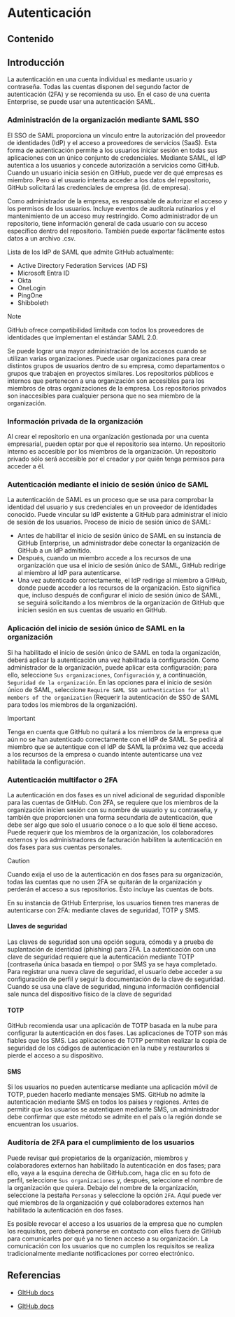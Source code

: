 # Autenticación

## Contenido

## Introducción

La autenticación en una cuenta individual es mediante usuario y contraseña. Todas las cuentas disponen del segundo factor de autenticación (2FA) y se recomienda su uso. En el caso de una cuenta Enterprise, se puede usar una autenticación SAML.

### Administración de la organización mediante SAML SSO

El SSO de SAML proporciona un vínculo entre la autorización del proveedor de identidades (IdP) y el acceso a proveedores de servicios (SaaS). Esta forma de autenticación permite a los usuarios iniciar sesión en todas sus aplicaciones con un único conjunto de credenciales. Mediante SAML, el IdP autentica a los usuarios y concede autorización a servicios como GitHub. Cuando un usuario inicia sesión en GitHub, puede ver de qué empresas es miembro. Pero si el usuario intenta acceder a los datos del repositorio, GitHub solicitará las credenciales de empresa (id. de empresa).

Como administrador de la empresa, es responsable de autorizar el acceso y los permisos de los usuarios. Incluye eventos de auditoría rutinarios y el mantenimiento de un acceso muy restringido. Como administrador de un repositorio, tiene información general de cada usuario con su acceso específico dentro del repositorio. También puede exportar fácilmente estos datos a un archivo .csv.

Lista de los IdP de SAML que admite GitHub actualmente:

- Active Directory Federation Services (AD FS)
- Microsoft Entra ID
- Okta
- OneLogin
- PingOne
- Shibboleth

> [!NOTE]
> GitHub ofrece compatibilidad limitada con todos los proveedores de identidades que implementan el estándar SAML 2.0.

Se puede lograr una mayor administración de los accesos cuando se utilizan varias organizaciones. Puede usar organizaciones para crear distintos grupos de usuarios dentro de su empresa, como departamentos o grupos que trabajen en proyectos similares. Los repositorios públicos e internos que pertenecen a una organización son accesibles para los miembros de otras organizaciones de la empresa. Los repositorios privados son inaccesibles para cualquier persona que no sea miembro de la organización.

### Información privada de la organización

Al crear el repositorio en una organización gestionada por una cuenta empresarial, pueden optar por que el repositorio sea interno. Un repositorio interno es accesible por los miembros de la organización. Un repositorio privado sólo será accesible por el creador y por quién tenga permisos para acceder a él.

### Autenticación mediante el inicio de sesión único de SAML

La autenticación de SAML es un proceso que se usa para comprobar la identidad del usuario y sus credenciales en un proveedor de identidades conocido. Puede vincular su IdP existente a GitHub para administrar el inicio de sesión de los usuarios. Proceso de inicio de sesión único de SAML:

- Antes de habilitar el inicio de sesión único de SAML en su instancia de GitHub Enterprise, un administrador debe conectar la organización de GitHub a un IdP admitido.
- Después, cuando un miembro accede a los recursos de una organización que usa el inicio de sesión único de SAML, GitHub redirige al miembro al IdP para autenticarse.
- Una vez autenticado correctamente, el IdP redirige al miembro a GitHub, donde puede acceder a los recursos de la organización. Esto significa que, incluso después de configurar el inicio de sesión único de SAML, se seguirá solicitando a los miembros de la organización de GitHub que inicien sesión en sus cuentas de usuario en GitHub.

### Aplicación del inicio de sesión único de SAML en la organización

Si ha habilitado el inicio de sesión único de SAML en toda la organización, deberá aplicar la autenticación una vez habilitada la configuración. Como administrador de la organización, puede aplicar esta configuración; para ello, seleccione `Sus organizaciones`, `Configuración` y, a continuación, `Seguridad de la organización`. En las opciones para el inicio de sesión único de SAML, seleccione `Require SAML SSO authentication for all members of the organization` (Requerir la autenticación de SSO de SAML para todos los miembros de la organización).

> [!IMPORTANT]
> Tenga en cuenta que GitHub no quitará a los miembros de la empresa que aún no se han autenticado correctamente con el IdP de SAML. Se pedirá al miembro que se autentique con el IdP de SAML la próxima vez que acceda a los recursos de la empresa o cuando intente autenticarse una vez habilitada la configuración.

### Autenticación multifactor o 2FA

La autenticación en dos fases es un nivel adicional de seguridad disponible para las cuentas de GitHub. Con 2FA, se requiere que los miembros de la organización inicien sesión con su nombre de usuario y su contraseña, y también que proporcionen una forma secundaria de autenticación, que debe ser algo que solo el usuario conoce o a lo que solo él tiene acceso. Puede requerir que los miembros de la organización, los colaboradores externos y los administradores de facturación habiliten la autenticación en dos fases para sus cuentas personales.

> [!CAUTION]
> Cuando exija el uso de la autenticación en dos fases para su organización, todas las cuentas que no usen 2FA se quitarán de la organización y perderán el acceso a sus repositorios. Esto incluye las cuentas de bots.

En su instancia de GitHub Enterprise, los usuarios tienen tres maneras de autenticarse con 2FA: mediante claves de seguridad, TOTP y SMS.

#### Llaves de seguridad

Las claves de seguridad son una opción segura, cómoda y a prueba de suplantación de identidad (phishing) para 2FA. La autenticación con una clave de seguridad requiere que la autenticación mediante TOTP (contraseña única basada en tiempo) o por SMS ya se haya completado. Para registrar una nueva clave de seguridad, el usuario debe acceder a su configuración de perfil y seguir la documentación de la clave de seguridad. Cuando se usa una clave de seguridad, ninguna información confidencial sale nunca del dispositivo físico de la clave de seguridad

#### TOTP

GitHub recomienda usar una aplicación de TOTP basada en la nube para configurar la autenticación en dos fases. Las aplicaciones de TOTP son más fiables que los SMS. Las aplicaciones de TOTP permiten realizar la copia de seguridad de los códigos de autenticación en la nube y restaurarlos si pierde el acceso a su dispositivo.

#### SMS

Si los usuarios no pueden autenticarse mediante una aplicación móvil de TOTP, pueden hacerlo mediante mensajes SMS. GitHub no admite la autenticación mediante SMS en todos los países y regiones. Antes de permitir que los usuarios se autentiquen mediante SMS, un administrador debe confirmar que este método se admite en el país o la región donde se encuentran los usuarios.

### Auditoría de 2FA para el cumplimiento de los usuarios

Puede revisar qué propietarios de la organización, miembros y colaboradores externos han habilitado la autenticación en dos fases; para ello, vaya a la esquina derecha de GitHub.com, haga clic en su foto de perfil, seleccione `Sus organizaciones` y, después, seleccione el nombre de la organización que quiera. Debajo del nombre de la organización, seleccione la pestaña `Personas` y seleccione la opción `2FA`. Aquí puede ver qué miembros de la organización y qué colaboradores externos han habilitado la autenticación en dos fases.

Es posible revocar el acceso a los usuarios de la empresa que no cumplen los requisitos, pero deberá ponerse en contacto con ellos fuera de GitHub para comunicarles por qué ya no tienen acceso a su organización. La comunicación con los usuarios que no cumplen los requisitos se realiza tradicionalmente mediante notificaciones por correo electrónico.

## Referencias

- [GItHub docs](https://docs.github.com/en/authentication/securing-your-account-with-two-factor-authentication-2fa/accessing-github-using-two-factor-authentication)

- [GItHub docs](https://docs.github.com/en/enterprise-cloud@latest/admin/managing-iam/understanding-iam-for-enterprises/about-enterprise-managed-users#about-enterprise-managed-users)